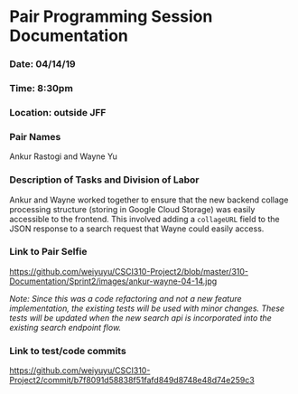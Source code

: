 # Pair Programming Session Documentation

### Date: 04/14/19
### Time: 8:30pm
### Location: outside JFF

### Pair Names
Ankur Rastogi and Wayne Yu

### Description of Tasks and Division of Labor
Ankur and Wayne worked together to ensure that the new backend collage processing structure (storing in Google Cloud Storage) was easily accessible to the frontend. This involved adding a `collageURL` field to the JSON response to a search request that Wayne could easily access.


### Link to Pair Selfie

https://github.com/weiyuyu/CSCI310-Project2/blob/master/310-Documentation/Sprint2/images/ankur-wayne-04-14.jpg

_Note: Since this was a code refactoring and not a new feature implementation, the existing tests will be used with minor changes. These tests will be updated when the new search api is incorporated into the existing search endpoint flow._

### Link to test/code commits
https://github.com/weiyuyu/CSCI310-Project2/commit/b7f8091d58838f51fafd849d8748e48d74e259c3




